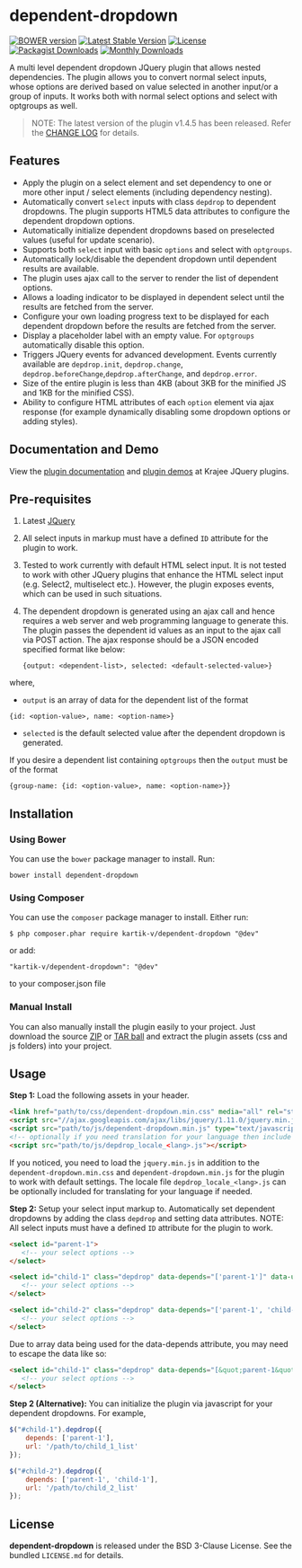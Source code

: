 dependent-dropdown
==================

[![BOWER version](https://badge-me.herokuapp.com/api/bower/kartik-v/dependent-dropdown.png)](http://badges.enytc.com/for/bower/kartik-v/dependent-dropdown)
[![Latest Stable Version](https://poser.pugx.org/kartik-v/dependent-dropdown/v/stable)](https://packagist.org/packages/kartik-v/dependent-dropdown)
[![License](https://poser.pugx.org/kartik-v/dependent-dropdown/license)](https://packagist.org/packages/kartik-v/dependent-dropdown)
[![Packagist Downloads](https://poser.pugx.org/kartik-v/dependent-dropdown/downloads)](https://packagist.org/packages/kartik-v/dependent-dropdown)
[![Monthly Downloads](https://poser.pugx.org/kartik-v/dependent-dropdown/d/monthly)](https://packagist.org/packages/kartik-v/dependent-dropdown)

A multi level dependent dropdown JQuery plugin that allows nested dependencies. The plugin allows you to convert normal select inputs, whose options are derived based on value selected in another input/or a group of inputs. It works both with normal select options and select with optgroups as well.

> NOTE: The latest version of the plugin v1.4.5 has been released. Refer the [CHANGE LOG](https://github.com/kartik-v/dependent-dropdown/blob/master/CHANGE.md) for details.

## Features

- Apply the plugin on a select element and set dependency to one or more other input / select elements (including
  dependency nesting).
- Automatically convert `select` inputs with class `depdrop` to dependent dropdowns. The plugin supports HTML5 
  data attributes to configure the dependent dropdown options.
- Automatically initialize dependent dropdowns based on preselected values (useful for update scenario).
- Supports both `select` input with basic `options` and select with `optgroups`.
- Automatically lock/disable the dependent dropdown until dependent results are available.
- The plugin uses ajax call to the server to render the list of dependent options.
- Allows a loading indicator to be displayed in dependent select until the results are fetched from the server.
- Configure your own loading progress text to be displayed for each dependent dropdown before the results are fetched from the server.
- Display a placeholder label with an empty value. For `optgroups` automatically disable this option.
- Triggers JQuery events for advanced development. Events currently available are `depdrop.init`, `depdrop.change`,
  `depdrop.beforeChange`,`depdrop.afterChange`, and  `depdrop.error`.
- Size of the entire plugin is less than 4KB (about 3KB for the minified JS and 1KB for the minified CSS).
- Ability to configure HTML attributes of each `option` element via ajax response (for example dynamically disabling some dropdown options or adding styles).

## Documentation and Demo

View the [plugin documentation](http://plugins.krajee.com/dependent-dropdown) and
[plugin demos](http://plugins.krajee.com/dependent-dropdown/demo) at Krajee JQuery plugins.

## Pre-requisites

1. Latest [JQuery](http://jquery.com/)
2. All select inputs in markup must have a defined `ID` attribute for the plugin to work.
3. Tested to work currently with default HTML select input. It is not tested to work with other JQuery plugins that enhance
   the HTML select input (e.g. Select2, multiselect etc.). However, the plugin exposes events, which can be used in
   such situations.
4. The dependent dropdown is generated using an ajax call and hence requires a web server and web programming language to
   generate this. The plugin passes the dependent id values as an input to the ajax call via POST action. The ajax response
   should be a JSON encoded specified format like below:

   ```
   {output: <dependent-list>, selected: <default-selected-value>}
   ```

  where,

  - `output` is an array of data for the dependent list of the format

  ```
  {id: <option-value>, name: <option-name>}
  ```

  - `selected` is the default selected value after the dependent dropdown is generated.

  If you desire a dependent list  containing `optgroups` then the `output` must be of the format

  ```
  {group-name: {id: <option-value>, name: <option-name>}}
  ```

## Installation

### Using Bower
You can use the `bower` package manager to install. Run:

    bower install dependent-dropdown

### Using Composer
You can use the `composer` package manager to install. Either run:

    $ php composer.phar require kartik-v/dependent-dropdown "@dev"

or add:

    "kartik-v/dependent-dropdown": "@dev"

to your composer.json file

### Manual Install

You can also manually install the plugin easily to your project. Just download the source
[ZIP](https://github.com/kartik-v/dependent-dropdown/zipball/master) or
[TAR ball](https://github.com/kartik-v/dependent-dropdown/tarball/master) and extract the
plugin assets (css and js folders) into your project.

## Usage

**Step 1:** Load the following assets in your header.

```html
<link href="path/to/css/dependent-dropdown.min.css" media="all" rel="stylesheet" type="text/css" />
<script src="//ajax.googleapis.com/ajax/libs/jquery/1.11.0/jquery.min.js"></script>
<script src="path/to/js/dependent-dropdown.min.js" type="text/javascript"></script>
<!-- optionally if you need translation for your language then include locale file as mentioned below -->
<script src="path/to/js/depdrop_locale_<lang>.js"></script>
```

If you noticed, you need to load the `jquery.min.js` in addition to the `dependent-dropdown.min.css` and `dependent-dropdown.min.js` for the plugin to work with default settings. The locale file `depdrop_locale_<lang>.js` can be optionally included for translating for your language if needed.

**Step 2:** Setup your select input markup to. Automatically set dependent dropdowns by adding the class `depdrop` and setting data attributes. 
NOTE: All select inputs must have a defined `ID` attribute for the plugin to work.

```html
<select id="parent-1">
   <!-- your select options -->
</select>

<select id="child-1" class="depdrop" data-depends="['parent-1']" data-url="/path/to/child_1_list">
   <!-- your select options -->
</select>

<select id="child-2" class="depdrop" data-depends="['parent-1', 'child-1']" data-url="/path/to/child_2_list">
   <!-- your select options -->
</select>
```
Due to array data being used for the data-depends attribute, you may need to escape the data like so:

```html
<select id="child-1" class="depdrop" data-depends="[&quot;parent-1&quot;]" data-url="/path/to/child_1_list">
   <!-- your select options -->
</select>
```

**Step 2 (Alternative):** You can initialize the plugin via javascript for your dependent dropdowns. For example,

```js
$("#child-1").depdrop({
    depends: ['parent-1'],
    url: '/path/to/child_1_list'
});

$("#child-2").depdrop({
    depends: ['parent-1', 'child-1'],
    url: '/path/to/child_2_list'
});

```

## License

**dependent-dropdown** is released under the BSD 3-Clause License. See the bundled `LICENSE.md` for details.
